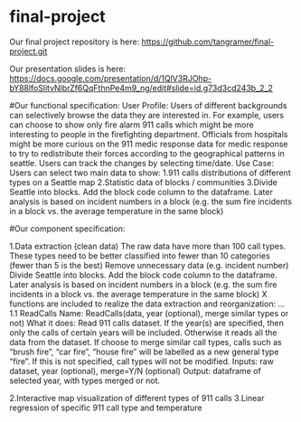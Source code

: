 # final-project

Our final project repository is here: https://github.com/tangramer/final-project.git

Our presentation slides is here: https://docs.google.com/presentation/d/1QlV3RJOhp-bY88lfoSlitvNlbrZf6QqFthnPe4m9_ng/edit#slide=id.g73d3cd243b_2_2

#Our functional specification:
User Profile: Users of different backgrounds can selectively browse the data they are interested in. For example, users can choose to show only fire alarm 911 calls which might be more interesting to people in the firefighting department. Officials from hospitals might be more curious on the 911 medic response data for medic response to try to redistribute their forces according to the geographical patterns in seattle.    Users can track the changes by selecting time/date.
Use Case: Users can select two main  data to show:
  1.911 calls distributions of different types on a Seattle map
  2.Statistic data of blocks / communities
  3.Divide Seattle into blocks. Add the block code column to the dataframe. Later analysis is based on incident numbers in a block (e.g.    the sum fire incidents in a block vs. the average temperature in the same block)


#Our component specification:

1.Data extraction (clean data)
The raw data have more than 100 call types. These types need to be better classified into fewer than 10 categories (fewer than 5 is the best)
Remove unnecessary data (e.g. incident number)
Divide Seattle into blocks. Add the block code column to the dataframe. Later analysis is based on incident numbers in a block (e.g. the sum fire incidents in a block vs. the average temperature in the same block)
	X functions are included to realize the data extraction and reorganization: …
1.1 ReadCalls
Name: ReadCalls(data, year (optional), merge similar types or not)
What it does: Read 911 calls dataset. If the year(s) are specified, then only the calls of certain years will be included. Otherwise it reads all the data from the dataset. If choose to merge similar call types, calls such as “brush fire”, “car fire”, “house fire” will be labelled as a new general type “fire”. If this is not specified, call types will not be modified.
	Inputs: raw dataset, year (optional), merge=Y/N (optional)
	Output: dataframe of selected year, with types merged or not.

2.Interactive map visualization of different types of 911 calls
3.Linear regression of specific 911 call type and temperature

